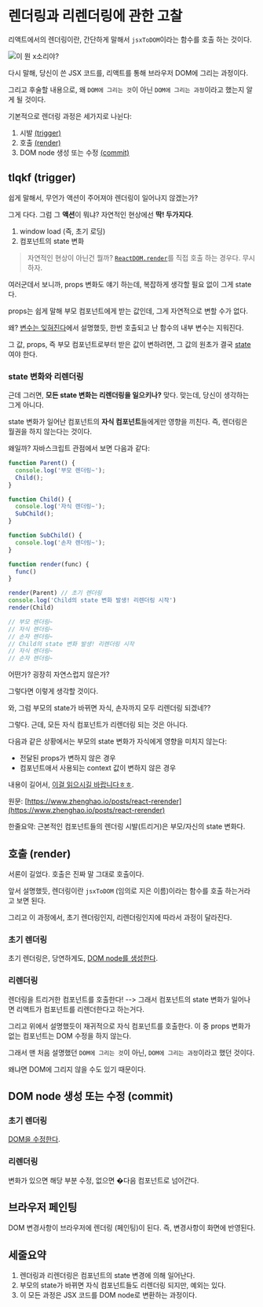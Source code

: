 # 렌더링과 리렌더링에 관한 고찰

리액트에서의 렌더링이란, 간단하게 말해서 `jsxToDOM`이라는 함수를 호출 하는 것이다.

![이 뭔 x소리야?](https://i.namu.wiki/i/6qJf1HXty0kKRhTOzUuwxEyxEo2g5ad87I-eZoXvDUBIaHoY1inbQsua77Tin72of2-nHEj-8bCp3rPMmBZoCA.gif)

다시 말해, 당신이 쓴 JSX 코드를, 리액트를 통해 브라우저 DOM에 그리는 과정이다.

그리고 후술할 내용으로, 왜 `DOM에 그리는 것`이 아닌 `DOM에 그리는 과정`이라고 했는지 알게 될 것이다.

기본적으로 렌더링 과정은 세가지로 나뉜다:

1. 시발 [(trigger)](https://react.dev/learn/render-and-commit#step-1-trigger-a-render)
2. 호출 [(render)](https://react.dev/learn/render-and-commit#step-2-react-renders-your-components)
3. DOM node 생성 또는 수정 [(commit)](https://react.dev/learn/render-and-commit#step-3-react-commits-changes-to-the-dom)

## tlqkf (trigger)

쉽게 말해서, 무언가 액션이 주어져야 렌더링이 일어나지 않겠는가?

그게 다다. 그럼 그 **액션**이 뭐냐? 자연적인 현상에선 **딱! 두가지다**.

1. window load (즉, 초기 로딩)
2. 컴포넌트의 state 변화

> 자연적인 현상이 아닌건 뭘까? [`ReactDOM.render`](https://react.dev/reference/react-dom/render)를 직접 호출 하는 경우다. 무시하자.

여러군데서 보니까, props 변화도 얘기 하는데, 복잡하게 생각할 필요 없이 그게 state다.

props는 쉽게 말해 부모 컴포넌트에게 받는 값인데, 그게 자연적으로 변할 수가 없다.

왜? [변수는 잊혀진다](./state.md#변수는-잊혀진다)에서 설명했듯, 한번 호출되고 난 함수의 내부 변수는 지워진다.

그 값, props, 즉 부모 컴포넌트로부터 받은 값이 변하려면, 그 값의 원초가 결국 [state](./state.md)여야 한다.

### state 변화와 리렌더링

근데 그러면, **모든 state 변화는 리렌더링을 일으키나?** 맞다. 맞는데, 당신이 생각하는 그게 아니다.

state 변화가 일어난 컴포넌트의 **자식 컴포넌트**들에게만 영향을 끼친다. 즉, 렌더링은 월권을 하지 않는다는 것이다.

왜일까? 자바스크립트 관점에서 보면 다음과 같다:

```js
function Parent() {
  console.log('부모 렌더링~');
  Child();
}

function Child() {
  console.log('자식 렌더링~');
  SubChild();
}

function SubChild() {
  console.log('손자 렌더링~');
}

function render(func) {
  func()
}

render(Parent) // 초기 렌더링
console.log('Child의 state 변화 발생! 리렌더링 시작')
render(Child)

// 부모 렌더링~
// 자식 렌더링~
// 손자 렌더링~
// Child의 state 변화 발생! 리렌더링 시작
// 자식 렌더링~
// 손자 렌더링~
```

어떤가? 굉장히 자연스럽지 않은가?

그렇다면 이렇게 생각할 것이다.

와, 그럼 부모의 state가 바뀌면 자식, 손자까지 모두 리렌더링 되겠네??

그렇다. 근데, 모든 자식 컴포넌트가 리렌더링 되는 것은 아니다.

다음과 같은 상황에서는 부모의 state 변화가 자식에게 영향을 미치지 않는다:

- 전달된 props가 변하지 않은 경우
- 컴포넌트애서 사용되는 context 값이 변하지 않은 경우

내용이 길어서, [이걸 읽으시길 바랍니다ㅎㅎ](https://velog.io/@eunbinn/when-does-react-render-your-component).

원문: [https://www.zhenghao.io/posts/react-rerender](https://www.zhenghao.io/posts/react-rerender)

한줄요약: 근본적인 컴포넌트들의 렌더링 시발(트리거)은 부모/자신의 state 변화다.

## 호출 (render)

서론이 길었다. 호출은 진짜 말 그대로 호출이다.

앞서 설명했듯, 렌더링이란 `jsxToDOM` (임의로 지은 이름)이라는 함수를 호출 하는거라고 보면 된다.

그리고 이 과정에서, 초기 렌더링인지, 리렌더링인지에 따라서 과정이 달라진다.

### 초기 렌더링

초기 렌더링은, 당연하게도, [DOM node를 생성한다](https://developer.mozilla.org/en-US/docs/Web/API/Document/createElement).

### 리렌더링

렌더링을 트리거한 컴포넌트를 호출한다! --> 그래서 컴포넌트의 state 변화가 일어나면 리액트가 컴포넌트를 리렌더한다고 하는거다.

그리고 위에서 설명했듯이 재귀적으로 자식 컴포넌트를 호출한다. 이 중 props 변화가 없는 컴포넌트는 DOM 수정을 하지 않는다.

그래서 맨 처음 설명했던 `DOM에 그리는 것`이 아닌, `DOM에 그리는 과정`이라고 했던 것이다.

왜냐면 DOM에 그리지 않을 수도 있기 때문이다.

## DOM node 생성 또는 수정 (commit)

### 초기 렌더링

[DOM을 수정한다](https://developer.mozilla.org/en-US/docs/Web/API/Node/appendChild).

### 리렌더링

변화가 있으면 해당 부분 수정, 없으면 �다음 컴포넌트로 넘어간다.

## 브라우저 페인팅

DOM 변경사항이 브라우저에 렌더링 (페인팅)이 된다. 즉, 변경사항이 화면에 반영된다.

## 세줄요약

1. 렌더링과 리렌더링은 컴포넌트의 state 변경에 의해 일어난다.
2. 부모의 state가 바뀌면 자식 컴포넌트들도 리렌더링 되지만, 예외는 있다.
3. 이 모든 과정은 JSX 코드를 DOM node로 변환하는 과정이다.

